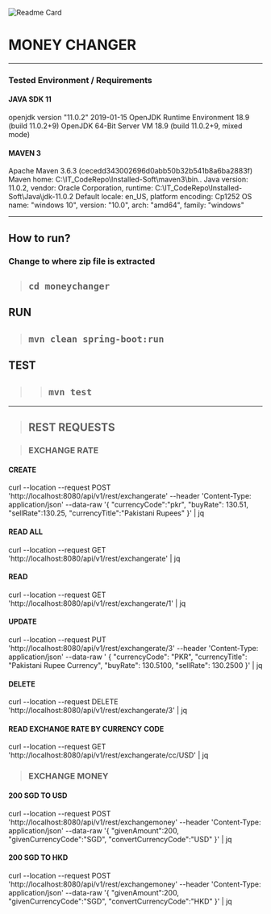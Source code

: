![Readme Card](https://github-readme-stats.vercel.app/api/pin/?username=majidhameed&repo=issuetracker&show_owner=true)
# MONEY CHANGER

---
### Tested Environment / Requirements
#### JAVA SDK 11
openjdk version "11.0.2" 2019-01-15
OpenJDK Runtime Environment 18.9 (build 11.0.2+9)
OpenJDK 64-Bit Server VM 18.9 (build 11.0.2+9, mixed mode)

#### MAVEN 3
Apache Maven 3.6.3 (cecedd343002696d0abb50b32b541b8a6ba2883f)
Maven home: C:\IT_CodeRepo\Installed-Soft\maven3\bin\..
Java version: 11.0.2, vendor: Oracle Corporation, runtime: C:\IT_CodeRepo\Installed-Soft\Java\jdk-11.0.2
Default locale: en_US, platform encoding: Cp1252
OS name: "windows 10", version: "10.0", arch: "amd64", family: "windows"

---
## How to run?
### Change to where zip file is extracted
> ## `cd moneychanger`

## RUN
> ## `mvn clean spring-boot:run`

## TEST
>> ## `mvn test`
---

>## REST REQUESTS

>### EXCHANGE RATE
#### CREATE
curl --location --request POST 'http://localhost:8080/api/v1/rest/exchangerate' --header 'Content-Type: application/json' --data-raw '{
"currencyCode":"pkr",
"buyRate": 130.51,
"sellRate":130.25,
"currencyTitle":"Pakistani Rupees"
}' | jq

#### READ ALL 
curl --location --request GET 'http://localhost:8080/api/v1/rest/exchangerate' | jq

#### READ
curl --location --request GET 'http://localhost:8080/api/v1/rest/exchangerate/1' | jq

#### UPDATE
curl --location --request PUT 'http://localhost:8080/api/v1/rest/exchangerate/3' --header 'Content-Type: application/json' --data-raw ' {
"currencyCode": "PKR",
"currencyTitle": "Pakistani Rupee Currency",
"buyRate": 130.5100,
"sellRate": 130.2500
}' | jq 

#### DELETE
curl --location --request DELETE 'http://localhost:8080/api/v1/rest/exchangerate/3' | jq

#### READ EXCHANGE RATE BY CURRENCY CODE
curl --location --request GET 'http://localhost:8080/api/v1/rest/exchangerate/cc/USD' | jq

> ### EXCHANGE MONEY
#### 200 SGD TO USD
curl --location --request POST 'http://localhost:8080/api/v1/rest/exchangemoney' --header 'Content-Type: application/json' --data-raw '{
"givenAmount":200,
"givenCurrencyCode":"SGD",
"convertCurrencyCode":"USD"
}' | jq

#### 200 SGD TO HKD 
curl --location --request POST 'http://localhost:8080/api/v1/rest/exchangemoney' --header 'Content-Type: application/json' --data-raw '{
"givenAmount":200,
"givenCurrencyCode":"SGD",
"convertCurrencyCode":"HKD"
}' | jq
